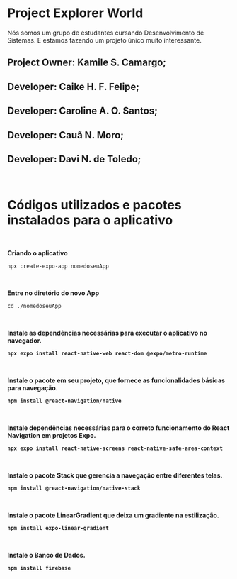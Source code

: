 # Project Explorer World

Nós somos um grupo de estudantes cursando Desenvolvimento de Sistemas. E estamos fazendo um projeto único muito interessante.

## Project Owner: Kamile S. Camargo;

## Developer: Caike H. F. Felipe;

## Developer: Caroline A. O. Santos;

## Developer: Cauã N. Moro;

## Developer: Davi N. de Toledo;

<br>
<h1><b>Códigos utilizados e pacotes instalados para o aplicativo</b></h1>
<br>

<b>Criando o aplicativo</b>

```
npx create-expo-app nomedoseuApp
```

<br>

<b>Entre no diretório do novo App</b>

```
cd ./nomedoseuApp
```

<br>

<b>Instale as dependências necessárias para executar o aplicativo no navegador.<b>

```
npx expo install react-native-web react-dom @expo/metro-runtime
```

 <br>
 
<b>Instale o pacote em seu projeto, que fornece as funcionalidades básicas para navegação.<b>

```
npm install @react-navigation/native
```

 <br>

<b>Instale dependências necessárias para o correto funcionamento do React Navigation em projetos Expo.<b>

```
npx expo install react-native-screens react-native-safe-area-context
```

<br>

<b>Instale o pacote Stack que gerencia a navegação entre diferentes telas.<b>

```
npm install @react-navigation/native-stack
```

<br>

<b>Instale o pacote LinearGradient que deixa um gradiente na estilização.<b>

```
npm install expo-linear-gradient
```

<br>

<b>Instale o Banco de Dados.<b>

```
npm install firebase
```

<br>
